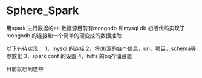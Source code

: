 # Sphere_Spark
用spark 进行数据的etl
数据源目前有mongodb 和mysql db
初版代码实现了 mongodb 的连接和一个简单的硬变成的数据抽取

以下有待实现：
1，mysql 的连接
2，将db源的各个信息，uri，项目，schema等参数化
3，spark conf 的设置
4，hdfs 的pq存储设置

目前就想到这些
